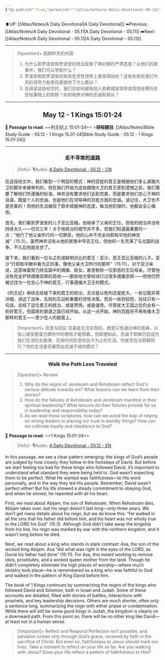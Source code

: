 ```yaml
---
{"dg-publish":true,"permalink":"/atlas/notes/a-daily-devotional-05-12/","noteIcon":""}
---
```


 ⬆️UP: [[Atlas/Notes/A Daily Devotional\|A Daily Devotional]]
⬅️Previous: [[Atlas/Notes/A Daily Devotional - 05.11\|A Daily Devotional - 05.11]]
➡️Next: [[Atlas/Notes/A Daily Devotional - 05.13\|A Daily Devotional - 05.13]]

---

> [!question]+ 回顾昨天的内容
> 1. ⁠为什么耶罗波安和罗波安的统治反映了神对罪的严肃态度？从他们的故事中，我们可以学到什么？
> 2. 罗波安和耶罗波安的失败在灵性领导上表现得如何？这些失败给我们今天的领导力和责任感提供了什么教训？
> 3. 在阅读这些经文时，我们应如何避免陷入依赖错误领导或将信任寄托在世俗事物上的陷阱？如何培养对神的忠诚和顺从？


---
## <center>May 12 -  1 Kings 15:01-24</center>

📖 **Passage to read**: ==列王纪上 15:01-24==
⭐**研经题目**: [[Atlas/Notes/Bible Study Guide - 05.12 - 1 Kings 15.01-24\|Bible Study Guide - 05.12 - 1 Kings 15.01-24]]

---
### <center>走不寻常的道路</center>

> [!info]- 🎙️Audio: [A Daily Devotional - 05.12 - CN]()

在这段经文中，我们看到一个明显的模式：神的百姓的君王是根据他们多么紧跟大卫的脚步来被审判的。但在我们开始为这些跟随大卫的君王感到遗憾之前，我们需要了解他们所遵循的标准。神并没有要求他们达到完美，而是要求他们忠心于神的话语，既是个人的忠诚，也是他们在领导神的百姓方面的忠诚。请记住，大卫也不是完美的！但他的生活展现了稳步顺服神的态度，每当他犯错时，他都会全心悔改。

首先，我们看到罗波安的儿子亚比亚姆。他继承了父亲的王位，但他的统治并没有持续太久——仅仅三年！关于他统治的细节并不多，但我们知道最重要的一点：“他行了他父亲所行的一切罪恶，他的心并不完全向耶和华他的神忠诚”（15:3）。虽然神并没有从他的家族中夺去王位，但他的一生充满了与北国的战争，不久后他就去世了。

接下来，我们看到一位与之形成鲜明对比的君王：亚沙，恶王亚比亚姆的儿子。亚沙“行耶和华眼中看为正的事，像他父亲大卫所行的那样”（15:11）。对于亚沙来说，这意味着努力除去国中的偶像、妓女，甚至剔除一位邪恶的王后母亲。尽管他没有完全铲除偶像崇拜的高地——那些地方曾经进行过很多偶像崇拜——但他仍然被记住为一位忠心于神的君王，行事遵循大卫王的模式。

《列王纪》继续总结接下来的君王的统治，无论是以色列还是犹大。一些记载非常详细，讲述了战争、先知的互动和重要的领导决策。而另一些则较短，往往只有一句话，总结了这位君王的统治，或是赞扬，或是谴责。尽管犹大王国之后仍会有一些好君王，但国家的衰退之路已经开始。从这一点开始，神的百姓将不再有像大卫那样的君王——至少在人的层面上。

> [!important]+ 反思与回应
完美是无法实现的，救恩只有通过神的恩典，以信心接受基督为罪所作的牺牲才能得着。但即便如此，忠诚于耶稣仍应成为我们生活的主旋律。花些时间反思你迄今为止的生活。你是否在与耶稣同行？你的生活是否展现出忠诚于祂的模式？


---
### <center>Walk the Path Less Traveled</center>

> [!question]+ Review
> 1. ⁠Why do the reigns of Jeroboam and Rehoboam reflect God's serious attitude towards sin? What lessons can we learn from their stories?
> 2. ⁠How do the failures of Rehoboam and Jeroboam manifest in their spiritual leadership? What lessons do their failures provide for us in leadership and responsibility today?
> 3. ⁠As we read these scriptures, how can we avoid the trap of relying on wrong leaders or placing our trust in worldly things? How can we cultivate loyalty and obedience to God?

📖 **Passage to read**: ==1 Kings 15:01-24==

> [!info]- 🎙️Audio: [A Daily Devotional - 05.12 - EN]()  

In this passage, we see a clear pattern emerging: the kings of God’s people are judged by how closely they follow in the footsteps of David. But before we start feeling too bad for these kings who followed David, it’s important to understand what standard they were being held to. God wasn’t expecting them to be perfect. What He wanted was faithfulness—to His word personally, and in the way they led His people. Remember, David wasn’t perfect either! But his life showed a steady commitment to obeying God, and when he sinned, he repented with all his heart.

First, we read about Abijam, the son of Rehoboam. When Rehoboam dies, Abijam takes over, but his reign doesn’t last long—only three years. We don’t get many details about his reign, but we do know this: “He walked in all the sins that his father did before him, and his heart was not wholly true to the LORD his God” (15:3). Although God didn’t take away the kingship from his line, his reign was marked by war with the northern kingdom, and it wasn’t long before he died.

Next, we read about a king who stands in stark contrast: Asa, the son of the wicked king Abijam. Asa “did what was right in the eyes of the LORD, as David his father had done” (15:11). For Asa, this meant working to remove idols, prostitutes, and a wicked queen mother from the land. Though he didn’t completely eliminate the high places of worship—where much idolatry took place—he is remembered as a king who was faithful to God and walked in the pattern of King David before him.

The book of 1 Kings continues by summarizing the reigns of the kings who followed David and Solomon, both in Israel and Judah. Some of these accounts are detailed, filled with stories of battles, interactions with prophets, and key leadership decisions. Others are much shorter, often only a sentence long, summarizing the reign with either praise or condemnation. While there will still be some good kings in Judah, the kingdom is clearly on a downward path. From this point on, there will be no other king like David—at least not in a human sense.

> [!important]+ Reflect and Respond
Perfection isn’t possible, and salvation comes only through God’s grace, received by faith in the sacrifice of Christ. But even so, faithfulness to Jesus should mark our lives. Take a moment to reflect on your life so far. Are you walking with Jesus? Does your life reflect a pattern of faithfulness to Him?





